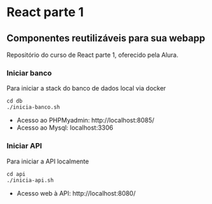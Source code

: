 # React parte 1

## Componentes reutilizáveis para sua webapp

Repositório do curso de React parte 1, oferecido pela Alura.


### Iniciar banco
Para iniciar a stack do banco de dados local via docker
```
cd db
./inicia-banco.sh
```

* Acesso ao PHPMyadmin: http://localhost:8085/
* Acesso ao Mysql: localhost:3306

### Iniciar API
Para iniciar a API localmente
```
cd api
./inicia-api.sh
```

* Acesso web à API: http://localhost:8080/
